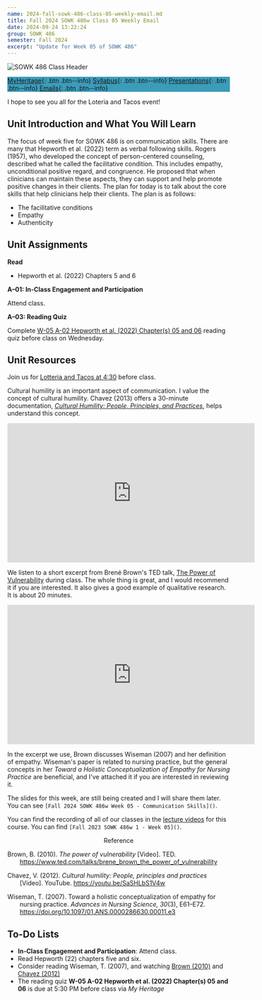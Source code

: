 ```yaml
---
name: 2024-fall-sowk-486-class-05-weekly-email.md
title: Fall 2024 SOWK 486w Class 05 Weekly Email
date: 2024-09-24 13:22:24
group: SOWK 486
semester: Fall 2024
excerpt: "Update for Week 05 of SOWK 486"
---
```


![SOWK 486 Class Header](https://jacobrcampbell.com/assets/media/2020-fall-sowk-486-class-header.png)

<div style="background-color: #3b9cba; width: 100%;" markdown="1">

[MyHeritage](https://myheritage.heritage.edu/ICS/Academics/SOWK/SOWK_486W/2425_FA-SOWK_486W-1/){: .btn .btn--info}
[Syllabus](https://myheritage.heritage.edu/ICS/Academics/SOWK/SOWK_486W/2425_FA-SOWK_486W-1/Syllabus.jnz){: .btn .btn--info}
[Presentations](https://presentations.jacobrcampbell.com){: .btn .btn--info}
[Emails](https://jacobrcampbell.com/communications/){: .btn .btn--info}

</div>

I hope to see you all for the Loteria and Tacos event!

## Unit Introduction and What You Will Learn

The focus of week five for SOWK 486 is on communication skills. There are many that Hepworth et al. (2022) term as verbal following skills. Rogers (1957), who developed the concept of person-centered counseling, described what he called the facilitative condition. This includes empathy, unconditional positive regard, and congruence. He proposed that when clinicians can maintain these aspects, they can support and help promote positive changes in their clients. The plan for today is to talk about the core skills that help clinicians help their clients. The plan is as follows:

- The facilitative conditions
- Empathy
- Authenticity

## Unit Assignments

**Read**

- Hepworth et al. (2022) Chapters 5 and 6

**A–01: In-Class Engagement and Participation**

Attend class. 

**A–03: Reading Quiz**

Complete [W-05 A-02 Hepworth et al. (2022) Chapter(s) 05 and 06](https://myheritage.heritage.edu/ICS/Academics/SOWK/SOWK_486W/2425_FA-SOWK_486W-1/Assignments.jnz?portlet=Coursework&screen=AssignmentDetailView&screenType=change&id=65b0da55-38fe-4a46-acce-76eef2acdfb4) reading quiz before class on Wednesday.

## Unit Resources

Join us for [Lotteria and Tacos at 4:30](https://myheritage.heritage.edu/ICS/Portlets/ICS/Handoutportlet/viewhandler.ashx?handout_id=4b5e8af2-a004-4185-9923-e1910d36c007) before class.

Cultural humility is an important aspect of communication. I value the concept of cultural humility. Chavez (2013) offers a 30-minute documentation, [_Cultural Humility: People, Principles, and Practices_](https://youtu.be/SaSHLbS1V4w), helps understand this concept.

<iframe src="https://www.youtube.com/embed/SaSHLbS1V4w" width="560" height="315" frameborder="0" allowfullscreen="allowfullscreen"></iframe>

We listen to a short excerpt from Brené Brown's TED talk, [The Power of Vulnerability](https://youtu.be/iCvmsMzlF7o) during class. The whole thing is great, and I would recommend it if you are interested. It also gives a good example of qualitative research. It is about 20 minutes.

<iframe width="560" height="315" src="https://www.youtube.com/embed/iCvmsMzlF7o" title="YouTube video player" frameborder="0" allow="accelerometer; autoplay; clipboard-write; encrypted-media; gyroscope; picture-in-picture" allowfullscreen></iframe>

In the excerpt we use, Brown discusses Wiseman (2007) and her definition of empathy. Wiseman's paper is related to nursing practice, but the general concepts in her _Toward a Holistic Conceptualization of Empathy for Nursing Practice_ are beneficial, and I've attached it if you are interested in reviewing it.

The slides for this week, are still being created and I will share them later. You can see `[Fall 2024 SOWK 486w Week 05 - Communication Skills]()`.


You can find the recording of all of our classes in the [lecture videos](https://myheritage.heritage.edu/ICS/Academics/SOWK/SOWK_486W/2425_FA-SOWK_486W-1/Lecture_Videos.jnz) for this course. You can find `[Fall 2023 SOWK 486w 1 - Week 05]()`.


<div style="text-align: center" markdown="1">
Reference
</div>
<div style="margin: 0 0 0 2em; text-indent: -2em;" markdown="1">

Brown, B. (2010). _The power of vulnerability_ [Video]. TED. <https://www.ted.com/talks/brene_brown_the_power_of_vulnerability>

Chavez, V. (2012). _Cultural humility: People, principles and practices_ [Video]. YouTube. <https://youtu.be/SaSHLbS1V4w>

Wiseman, T. (2007). Toward a holistic conceptualization of empathy for nursing practice. _Advances in Nursing Science, 30_(3), E61–E72. <https://doi.org/10.1097/01.ANS.0000286630.00011.e3>

</div>



## To-Do Lists

- **In-Class Engagement and Participation**: Attend class.
- Read Hepworth (22) chapters five and six.
- Consider reading Wiseman, T. (2007), and watching [Brown (2010)](https://www.ted.com/talks/brene_brown_the_power_of_vulnerability) and [Chavez (2012)](https://youtu.be/SaSHLbS1V4w)
- The reading quiz **W-05 A-02 Hepworth et al. (2022) Chapter(s) 05 and 06** is due at 5:30 PM before class via _My Heritage_